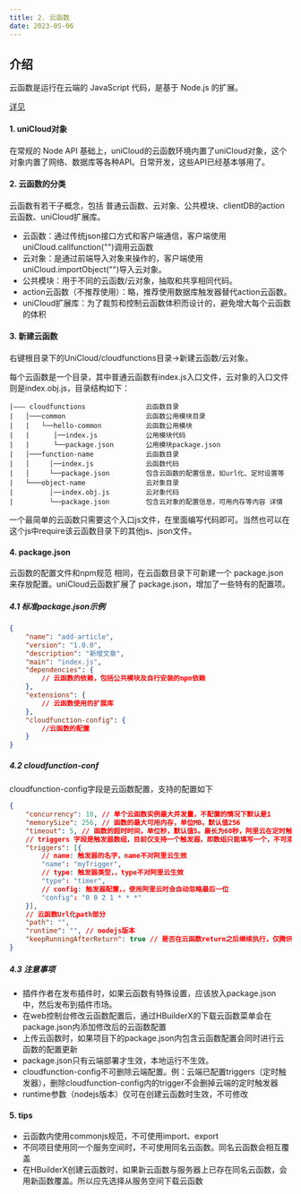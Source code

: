 ```yaml
---
title: 2. 云函数
date: 2023-05-06
---
```

## 介绍
云函数是运行在云端的 JavaScript 代码，是基于 Node.js 的扩展。

[详见](https://uniapp.dcloud.net.cn/uniCloud/cf-functions.html)

#### 1. uniCloud对象
在常规的 Node API 基础上，uniCloud的云函数环境内置了uniCloud对象，这个对象内置了网络、数据库等各种API。日常开发，这些API已经基本够用了。

#### 2. 云函数的分类
云函数有若干子概念，包括 普通云函数、云对象、公共模块、clientDB的action云函数、uniCloud扩展库。
- 云函数：通过传统json接口方式和客户端通信，客户端使用uniCloud.callfunction("")调用云函数
- 云对象：是通过前端导入对象来操作的，客户端使用uniCloud.importObject("")导入云对象。
- 公共模块：用于不同的云函数/云对象，抽取和共享相同代码。
- action云函数（不推荐使用）：略，推荐使用数据库触发器替代action云函数。
- uniCloud扩展库：为了裁剪和控制云函数体积而设计的，避免增大每个云函数的体积

#### 3. 新建云函数
右键根目录下的UniCloud/cloudfunctions目录->新建云函数/云对象。

每个云函数是一个目录，其中普通云函数有index.js入口文件，云对象的入口文件则是index.obj.js，目录结构如下：
```
|——— cloudfunctions               云函数目录
|   │───common                    云函数公用模块目录
|   |   └──hello-common           云函数公用模块
|   |      │──index.js            公用模块代码
|   |      └──package.json        公用模块package.json
|   │───function-name             云函数目录
|   │     │──index.js             云函数代码
|   │     └──package.json         包含云函数的配置信息，如url化、定时设置等
|   └───object-name               云对象目录
|         │──index.obj.js         云对象代码
|         └──package.json         包含云对象的配置信息，可用内存等内容 详情
```

一个最简单的云函数只需要这个入口js文件，在里面编写代码即可。当然也可以在这个js中require该云函数目录下的其他js、json文件。

#### 4. package.json
云函数的配置文件和npm规范 相同，在云函数目录下可新建一个 package.json 来存放配置。uniCloud云函数扩展了 package.json，增加了一些特有的配置项。
##### 4.1 标准package.json示例
```json
{
    "name": "add-article",
    "version": "1.0.0",
    "description": "新增文章",
    "main": "index.js",
    "dependencies": {
        // 云函数的依赖，包括公共模块及自行安装的npm依赖
    },
    "extensions": {
        // 云函数使用的扩展库
    },
    "cloudfunction-config": {
        //云函数的配置
    }
}
```
##### 4.2 cloudfunction-conf
cloudfunction-config字段是云函数配置，支持的配置如下
```json
{
    "concurrency": 10, // 单个云函数实例最大并发量，不配置的情况下默认是1
    "memorySize": 256, // 函数的最大可用内存，单位MB，默认值256
    "timeout": 5, // 函数的超时时间，单位秒，默认值5。最长为60秒，阿里云在定时触发时最长可以是600秒
    // triggers 字段是触发器数组，目前仅支持一个触发器，即数组只能填写一个，不可添加多个
    "triggers": [{ 
        // name: 触发器的名字，name不对阿里云生效
        "name": "myTrigger",
        // type: 触发器类型，，type不对阿里云生效
        "type": "timer",
        // config: 触发器配置，，使用阿里云时会自动忽略最后一位
        "config": "0 0 2 1 * * *"
    }],
    // 云函数Url化path部分
    "path": "",
    "runtime": "", // nodejs版本
    "keepRunningAfterReturn": true // 是否在云函数return之后继续执行，仅腾讯云生效
}
```
##### 4.3 注意事项
- 插件作者在发布插件时，如果云函数有特殊设置，应该放入package.json中，然后发布到插件市场。
- 在web控制台修改云函数配置后，通过HBuilderX的下载云函数菜单会在package.json内添加修改后的云函数配置
- 上传云函数时，如果项目下的package.json内包含云函数配置会同时进行云函数的配置更新
- package.json只有云端部署才生效，本地运行不生效。
- cloudfunction-config不可删除云端配置。例：云端已配置triggers（定时触发器），删除cloudfunction-config内的trigger不会删掉云端的定时触发器
- runtime参数（nodejs版本）仅可在创建云函数时生效，不可修改






#### 5. tips
- 云函数内使用commonjs规范，不可使用import、export
- 不同项目使用同一个服务空间时，不可使用同名云函数。同名云函数会相互覆盖
- 在HBuilderX创建云函数时，如果新云函数与服务器上已存在同名云函数，会用新函数覆盖。所以应先选择从服务空间下载云函数


